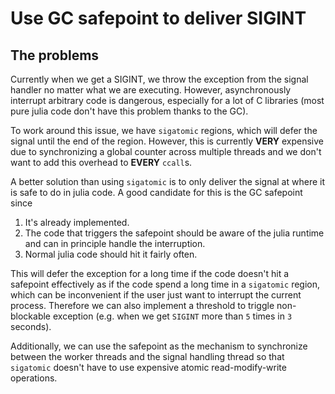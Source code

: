 # Use GC safepoint to deliver SIGINT

## The problems

Currently when we get a SIGINT, we throw the exception from the signal handler
no matter what we are executing.
However, asynchronously interrupt arbitrary code is dangerous,
especially for a lot of C libraries
(most pure julia code don't have this problem thanks to the GC).

To work around this issue, we have `sigatomic` regions,
which will defer the signal until the end of the region.
However, this is currently **VERY** expensive due to synchronizing a global
counter across multiple threads and we don't want to add this overhead to
**EVERY** `ccall`s.

A better solution than using `sigatomic` is to only deliver the signal at
where it is safe to do in julia code.
A good candidate for this is the GC safepoint since

1. It's already implemented.
2. The code that triggers the safepoint should be aware of the julia runtime
   and can in principle handle the interruption.
3. Normal julia code should hit it fairly often.

This will defer the exception for a long time if the code doesn't hit a safepoint
effectively as if the code spend a long time in a `sigatomic` region,
which can be inconvenient if the user just want to interrupt the current process.
Therefore we can also implement a threshold to triggle non-blockable exception
(e.g. when we get `SIGINT` more than `5` times in `3` seconds).

Additionally, we can use the safepoint as the mechanism to synchronize between
the worker threads and the signal handling thread so that `sigatomic` doesn't
have to use expensive atomic read-modify-write operations.
